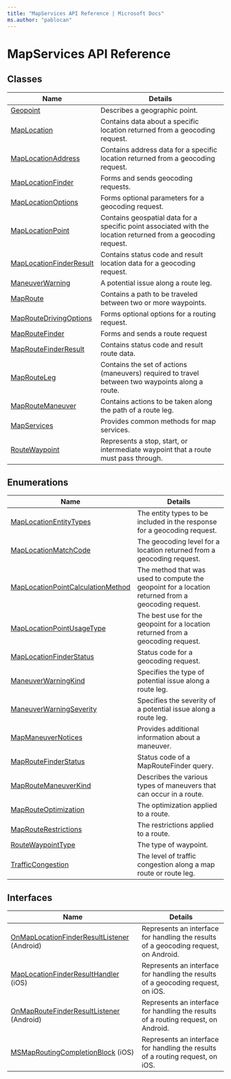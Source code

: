 ```yaml
---
title: "MapServices API Reference | Microsoft Docs"
ms.author: "pablocan"
---
```


# MapServices API Reference

## Classes 

Name                                                        | Details
----------------------------------------------------------- | ------------------------------------------------------
[Geopoint](../map-control-api/Geopoint-class.md)            | Describes a geographic point.
[MapLocation](MapLocation-class.md)                         | Contains data about a specific location returned from a geocoding request.
[MapLocationAddress](MapLocationAddress-class.md)           | Contains address data for a specific location returned from a geocoding request.
[MapLocationFinder](MapLocationFinder-class.md)             | Forms and sends geocoding requests.
[MapLocationOptions](MapLocationOptions-class.md)           | Forms optional parameters for a geocoding request.
[MapLocationPoint](MapLocationPoint-class.md)               | Contains geospatial data for a specific point associated with the location returned from a geocoding request.
[MapLocationFinderResult](MapLocationFinderResult-class.md) | Contains status code and result location data for a geocoding request.
[ManeuverWarning](ManeuverWarning-class.md)                 | A potential issue along a route leg.
[MapRoute](MapRoute-class.md)                               | Contains a path to be traveled between two or more waypoints.
[MapRouteDrivingOptions](MapRouteDrivingOptions-class.md)   | Forms optional options for a routing request.
[MapRouteFinder](MapRouteFinder-class.md)                   | Forms and sends a route request
[MapRouteFinderResult](MapLocationFinderResult-class.md)    | Contains status code and result route data.
[MapRouteLeg](MapRouteLeg-class.md)                         | Contains the set of actions (maneuvers) required to travel between two waypoints along a route.
[MapRouteManeuver](MapRouteManeuver-class.md)               | Contains actions to be taken along the path of a route leg.
[MapServices](MapServices-class.md)                         | Provides common methods for map services.
[RouteWaypoint](RouteWaypoint-class.md)                     | Represents a stop, start, or intermediate waypoint that a route must pass through.

## Enumerations

Name                                                                                  | Details
------------------------------------------------------------------------------------- | ------------------------------------------------------
[MapLocationEntityTypes](MapLocationEntityTypes-enumeration.md)                       | The entity types to be included in the response for a geocoding request.
[MapLocationMatchCode](MapLocationMatchCode-enumeration.md)                           | The geocoding level for a location returned from a geocoding request.
[MapLocationPointCalculationMethod](MapLocationPointCalculationMethod-enumeration.md) | The method that was used to compute the geopoint for a location returned from a geocoding request.
[MapLocationPointUsageType](MapLocationPointUsageType-enumeration.md)                 | The best use for the geopoint for a location returned from a geocoding request.
[MapLocationFinderStatus](MapLocationFinderStatus-enumeration.md)                     | Status code for a geocoding request.
[ManeuverWarningKind](ManeuverWarningKind-enumeration.md)                             | Specifies the type of potential issue along a route leg.
[ManeuverWarningSeverity](ManeuverWarningSeverity-enumeration.md)                     | Specifies the severity of a potential issue along a route leg.
[MapManeuverNotices](MapManeuverNotices-enumeration.md)                               | Provides additional information about a maneuver.
[MapRouteFinderStatus](MapRouteFinderStatus-enumeration.md)                           | Status code of a MapRouteFinder query.
[MapRouteManeuverKind](MapRouteManeuverKind-enumeration.md)                           | Describes the various types of maneuvers that can occur in a route.
[MapRouteOptimization](MapRouteOptimization-enumeration.md)                           | The optimization applied to a route.
[MapRouteRestrictions](MapRouteRestrictions-enumeration.md)                           | The restrictions applied to a route.
[RouteWaypointType](RouteWaypointType-enumeration.md)                                 | The type of waypoint.
[TrafficCongestion](TrafficCongestion-enumeration.md)                                 | The level of traffic congestion along a map route or route leg.

## Interfaces

Name                                                                                                  | Details
----------------------------------------------------------------------------------------------------- | ------------------------------------------------------
[OnMapLocationFinderResultListener](Android/OnMapLocationFinderResultListener-interface.md) (Android) | Represents an interface for handling the results of a geocoding request, on Android.
[MapLocationFinderResultHandler](iOS/MapLocationFinderResultHandler-interface.md) (iOS)               | Represents an interface for handling the results of a geocoding request, on iOS.
[OnMapRouteFinderResultListener](Android/OnMapRouteFinderResultListener-interface.md) (Android)       | Represents an interface for handling the results of a routing request, on Android.
[MSMapRoutingCompletionBlock](iOS/MapRoutingCompletionBlock-interface.md) (iOS)                       | Represents an interface for handling the results of a routing request, on iOS.

